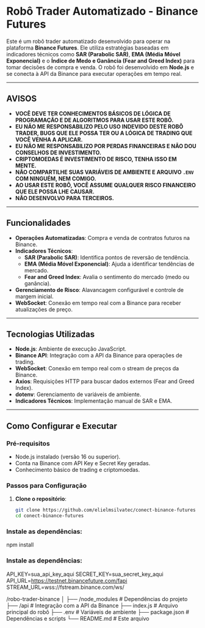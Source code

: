# Robô Trader Automatizado - Binance Futures

Este é um robô trader automatizado desenvolvido para operar na plataforma **Binance Futures**. Ele utiliza estratégias baseadas em indicadores técnicos como **SAR (Parabolic SAR)**, **EMA (Média Móvel Exponencial)** e o **Índice de Medo e Ganância (Fear and Greed Index)** para tomar decisões de compra e venda. O robô foi desenvolvido em **Node.js** e se conecta à API da Binance para executar operações em tempo real.

---

## AVISOS

- **VOCÊ DEVE TER CONHECIMENTOS BÁSICOS DE LÓGICA DE PROGRAMAÇÃO E DE ALGORITMOS PARA USAR ESTE ROBÔ.**
- **EU NÃO ME RESPONSABILIZO PELO USO INDEVIDO DESTE ROBÔ TRADER, BUGS QUE ELE POSSA TER OU A LÓGICA DE TRADING QUE VOCÊ VENHA A APLICAR.**
- **EU NÃO ME RESPONSABILIZO POR PERDAS FINANCEIRAS E NÃO DOU CONSELHOS DE INVESTIMENTO.**
- **CRIPTOMOEDAS É INVESTIMENTO DE RISCO, TENHA ISSO EM MENTE.**
- **NÃO COMPARTILHE SUAS VARIÁVEIS DE AMBIENTE E ARQUIVO `.ENV` COM NINGUÉM, NEM COMIGO.**
- **AO USAR ESTE ROBÔ, VOCÊ ASSUME QUALQUER RISCO FINANCEIRO QUE ELE POSSA LHE CAUSAR.**
- **NÃO DESENVOLVO PARA TERCEIROS.**

---

## Funcionalidades

- **Operações Automatizadas**: Compra e venda de contratos futuros na Binance.
- **Indicadores Técnicos**:
  - **SAR (Parabolic SAR)**: Identifica pontos de reversão de tendência.
  - **EMA (Média Móvel Exponencial)**: Ajuda a identificar tendências de mercado.
  - **Fear and Greed Index**: Avalia o sentimento do mercado (medo ou ganância).
- **Gerenciamento de Risco**: Alavancagem configurável e controle de margem inicial.
- **WebSocket**: Conexão em tempo real com a Binance para receber atualizações de preço.

---

## Tecnologias Utilizadas

- **Node.js**: Ambiente de execução JavaScript.
- **Binance API**: Integração com a API da Binance para operações de trading.
- **WebSocket**: Conexão em tempo real com o stream de preços da Binance.
- **Axios**: Requisições HTTP para buscar dados externos (Fear and Greed Index).
- **dotenv**: Gerenciamento de variáveis de ambiente.
- **Indicadores Técnicos**: Implementação manual de SAR e EMA.

---

## Como Configurar e Executar

### Pré-requisitos
- Node.js instalado (versão 16 ou superior).
- Conta na Binance com API Key e Secret Key geradas.
- Conhecimento básico de trading e criptomoedas.

### Passos para Configuração

1. **Clone o repositório**:
   ```bash
   git clone https://github.com/elielmsilvatec/conect-binance-futures
   cd conect-binance-futures

### Instale as dependências:
   npm install

### Instale as dependências:
API_KEY=sua_api_key_aqui
SECRET_KEY=sua_secret_key_aqui
API_URL=https://testnet.binancefuture.com/fapi
STREAM_URL=wss://fstream.binance.com/ws/

/robo-trader-binance
│
├── /node_modules          # Dependências do projeto
├── /api                   # Integração com a API da Binance
├── index.js               # Arquivo principal do robô
├── .env                   # Variáveis de ambiente
├── package.json           # Dependências e scripts
└── README.md              # Este arquivo